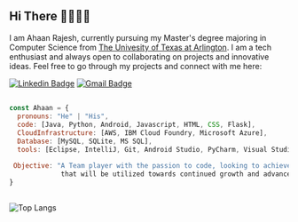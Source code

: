 ## Hi There 👋👨🏻‍💻


I am Ahaan Rajesh, currently pursuing my Master's degree majoring in Computer Science from [The Univesity of Texas at Arlington](https://www.uta.edu/). I am a tech enthusiast and  always open to collaborating on projects and innovative ideas. Feel free to go through my projects and connect with me here:

[![Linkedin Badge](https://img.shields.io/badge/-Linkedin-blue?style=flat-square&logo=Linkedin&logoColor=white&link=https://www.linkedin.com/in/ahaanr/)](https://www.linkedin.com/in/ahaanr/)
[![Gmail Badge](https://img.shields.io/badge/-Gmail-c14438?style=flat-square&logo=Gmail&logoColor=white&link=mailto:ahaanrajesh@gmail.com)](mailto:ahaanrajesh@gmail.com)

##

```javascript
const Ahaan = {
  pronouns: "He" | "His",
  code: [Java, Python, Android, Javascript, HTML, CSS, Flask],
  CloudInfrastructure: [AWS, IBM Cloud Foundry, Microsoft Azure],
  Database: [MySQL, SQLite, MS SQL],
  tools: [Eclipse, IntelliJ, Git, Android Studio, PyCharm, Visual Studio],
 
 Objective: "A Team player with the passion to code, looking to achieve a challenging position 
             that will be utilized towards continued growth and advancement."
}
```

##

![Top Langs](https://github-readme-stats.vercel.app/api/top-langs/?username=Ahaan-R&hide=TeX&layout=compact)

<!--
##

- 🔭 I’m currently working on ...
- 🌱 I’m currently learning ...
- 👯 I’m looking to collaborate on ...
- 🤔 I’m looking for help with ...
- 💬 Ask me about ...
- 📫 How to reach me: ...
- 😄 Pronouns: ...
- ⚡ Fun fact: ...

